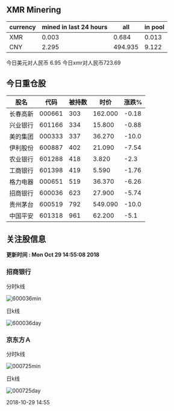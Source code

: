 ## XMR Minering

|currency|mined in last 24 hours|all|in pool|
|---|---|---|---|
|XMR|0.003|0.684|0.013|
|CNY|2.295|494.935|9.122|

今日美元对人民币 6.95	今日xmr对人民币723.69


## 今日重仓股 

|股名|代码|被持数|时价|涨跌%|
|---|---|---|---|---|
|长春高新|000661|303|162.000|-0.18|
|兴业银行|601166|334|15.800|-0.88|
|美的集团|000333|337|36.270|-10.0|
|伊利股份|600887|402|21.090|-7.54|
|农业银行|601288|418|3.820|-2.3|
|工商银行|601398|419|5.590|-1.76|
|格力电器|000651|519|36.370|-6.26|
|招商银行|600036|623|27.900|-5.74|
|贵州茅台|600519|792|549.090|-10.0|
|中国平安|601318|961|62.200|-5.1|

## 关注股信息
**更新时间 : Mon Oct 29 14:55:08 2018**
### 招商银行 
分时k线

![600036min](http://image.sinajs.cn/newchart/min/n/sh600036.gif)

日k线

![600036day](http://image.sinajs.cn/newchart/daily/n/sh600036.gif)

### 京东方Ａ 
分时k线

![000725min](http://image.sinajs.cn/newchart/min/n/sz000725.gif)

日k线

![000725day](http://image.sinajs.cn/newchart/daily/n/sz000725.gif)

2018-10-29 14:55